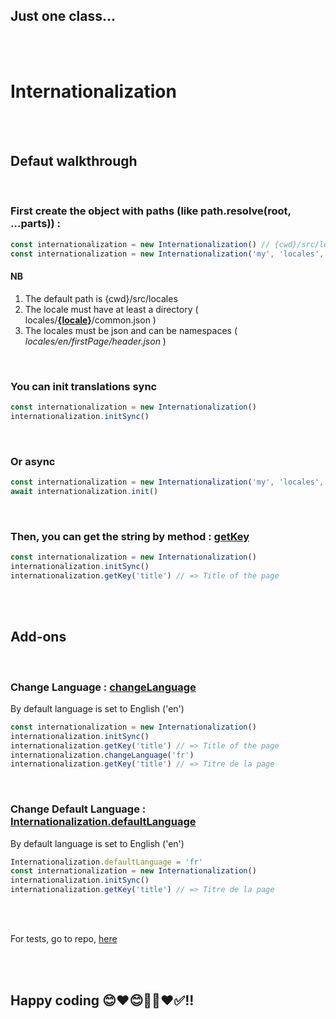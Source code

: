 ## Just one class...

<br/><br/>

# Internationalization

<br/><br/>

## Defaut walkthrough

<br/>

### First create the object with paths (like path.resolve(root, ...parts)) :

```typescript
const internationalization = new Internationalization() // {cwd}/src/locales
const internationalization = new Internationalization('my', 'locales', 'directory') // Path is resolved with process.cwd() as root
```

#### NB

1. The default path is {cwd}/src/locales
2. The locale must have at least a directory ( locales/**<u>{locale}</u>**/common.json ) 
3. The locales must be json and can be namespaces ( *locales/en/firstPage/header.json* )

<br/>

### You can init translations sync

```typescript
const internationalization = new Internationalization()
internationalization.initSync()
```

<br/>


### Or async

```typescript
const internationalization = new Internationalization('my', 'locales', 'directory')
await internationalization.init()
```

<br/>

### Then, you can get the string by method : <u>getKey</u>

```typescript
const internationalization = new Internationalization()
internationalization.initSync()
internationalization.getKey('title') // => Title of the page
```



<br/>
<br/>

## Add-ons

<br/>

### Change Language : <u>changeLanguage</u>

By default language is set to English ('en')

```typescript
const internationalization = new Internationalization()
internationalization.initSync()
internationalization.getKey('title') // => Title of the page
internationalization.changeLanguage('fr')
internationalization.getKey('title') // => Titre de la page
```

<br/>

### Change Default Language : <u>Internationalization.defaultLanguage</u>

By default language is set to English ('en')

```typescript
Internationalization.defaultLanguage = 'fr'
const internationalization = new Internationalization()
internationalization.initSync()
internationalization.getKey('title') // => Titre de la page
```

<br/>
<br/>

For tests, go to repo, [here](https://github.com/chlbri/internationalization.git)

<br/>
<br/>

## Happy coding 😊❤️😊👨‍💻❤️✅!!